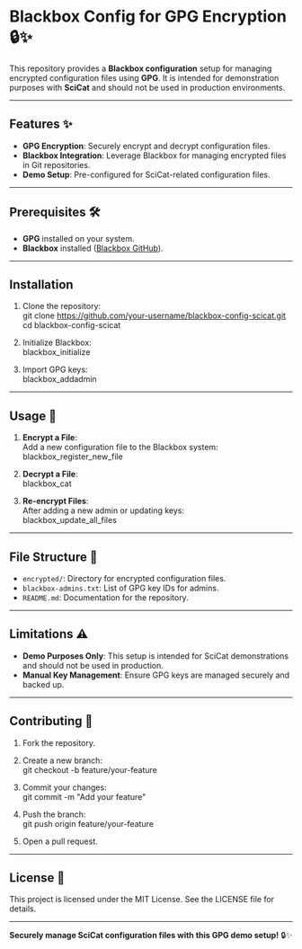 # Blackbox Config for GPG Encryption 🔒✨  

This repository provides a **Blackbox configuration** setup for managing encrypted configuration files using **GPG**. It is intended for demonstration purposes with **SciCat** and should not be used in production environments.

---

## Features ✨  

- **GPG Encryption**: Securely encrypt and decrypt configuration files.  
- **Blackbox Integration**: Leverage Blackbox for managing encrypted files in Git repositories.  
- **Demo Setup**: Pre-configured for SciCat-related configuration files.  

---

## Prerequisites 🛠️  

- **GPG** installed on your system.  
- **Blackbox** installed ([Blackbox GitHub](https://github.com/StackExchange/blackbox)).  

---

## Installation  

1. Clone the repository:  
git clone https://github.com/your-username/blackbox-config-scicat.git  
cd blackbox-config-scicat  

2. Initialize Blackbox:  
blackbox_initialize  

3. Import GPG keys:  
blackbox_addadmin <your-gpg-key-id>  

---

## Usage 🔧  

1. **Encrypt a File**:  
   Add a new configuration file to the Blackbox system:  
   blackbox_register_new_file <file-to-encrypt>  

2. **Decrypt a File**:  
   blackbox_cat <encrypted-file>  

3. **Re-encrypt Files**:  
   After adding a new admin or updating keys:  
   blackbox_update_all_files  

---

## File Structure 📂  

- `encrypted/`: Directory for encrypted configuration files.  
- `blackbox-admins.txt`: List of GPG key IDs for admins.  
- `README.md`: Documentation for the repository.  

---

## Limitations ⚠️  

- **Demo Purposes Only**: This setup is intended for SciCat demonstrations and should not be used in production.  
- **Manual Key Management**: Ensure GPG keys are managed securely and backed up.  

---

## Contributing 🤝  

1. Fork the repository.  
2. Create a new branch:  
git checkout -b feature/your-feature  

3. Commit your changes:  
git commit -m "Add your feature"  

4. Push the branch:  
git push origin feature/your-feature  

5. Open a pull request.  

---

## License 📝  

This project is licensed under the MIT License. See the LICENSE file for details.  

---

**Securely manage SciCat configuration files with this GPG demo setup!** 🔒✨  
